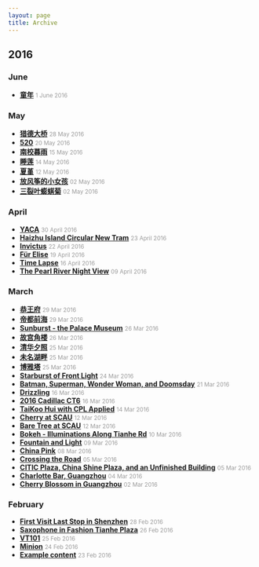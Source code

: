```yaml
---
layout: page
title: Archive
---
```


## 2016

### June
* [**童年**](http://xiongzh.com/2016/06/01/童年/) <small style="color:rgb(154,154,154)">1 June 2016</small>

### May

* [**猎德大桥**](http://xiongzh.com/2016/05/28/猎德大桥/) <small style="color:rgb(154,154,154)">28 May 2016</small>
* [**520**](http://xiongzh.com/2016/05/20/520/) <small style="color:rgb(154,154,154)">20 May 2016</small>
* [**南校暮雨**](http://xiongzh.com/2016/05/15/南校暮雨/) <small style="color:rgb(154,154,154)">15 May 2016</small>
* [**睡莲**](http://xiongzh.com/2016/05/14/睡莲/) <small style="color:rgb(154,154,154)">14 May 2016</small>
* [**夏堇**](http://xiongzh.com/2016/05/12/夏堇/) <small style="color:rgb(154,154,154)">12 May 2016</small>
* [**放风筝的小女孩**](http://xiongzh.com/2016/05/02/放风筝的小女孩/) <small style="color:rgb(154,154,154)">02 May 2016</small>
* [**三裂叶蟛蜞菊**](http://xiongzh.com/2016/05/02/三裂叶蟛蜞菊/) <small style="color:rgb(154,154,154)">02 May 2016</small>

### April

* [**YACA**](http://xiongzh.com/2016/04/30/YACA/) <small style="color:rgb(154,154,154)">30 April 2016</small>
* [**Haizhu Island Circular New Tram**](http://xiongzh.com/2016/04/23/Haizhu-Island-Circular-New-Tram/) <small style="color:rgb(154,154,154)">23 April 2016</small>
* [**Invictus**](http://xiongzh.com/2016/04/22/Invictus/) <small style="color:rgb(154,154,154)">22 April 2016</small>
* [**Für Elise**](http://xiongzh.com/2016/04/19/Fur-Elise/) <small style="color:rgb(154,154,154)">19 April 2016</small>
* [**Time Lapse**](http://xiongzh.com/2016/04/16/Time-Lapse/) <small style="color:rgb(154,154,154)">16 April 2016</small>
* [**The Pearl River Night View**](http://xiongzh.com/2016/04/09/The-Pearl-River-Night-View/) <small style="color:rgb(154,154,154)">09 April 2016</small>

### March

* [**恭王府**](http://xiongzh.com/2016/03/29/恭王府/) <small style="color:rgb(154,154,154)">29 Mar 2016</small>
* [**帝都前海**](http://xiongzh.com/2016/03/29/帝都前海/) <small style="color:rgb(154,154,154)">29 Mar 2016</small>
* [**Sunburst - the Palace Museum**](http://xiongzh.com/2016/03/26/Sunburst-the-Palace-Museum/) <small style="color:rgb(154,154,154)">26 Mar 2016</small>
* [**故宫角楼**](http://xiongzh.com/2016/03/26/故宫角楼/) <small style="color:rgb(154,154,154)">26 Mar 2016</small>
* [**清华夕照**](http://xiongzh.com/2016/03/25/清华夕照/) <small style="color:rgb(154,154,154)">25 Mar 2016</small>
* [**未名湖畔**](http://xiongzh.com/2016/03/25/未名湖畔/) <small style="color:rgb(154,154,154)">25 Mar 2016</small>
* [**博雅塔**](http://xiongzh.com/2016/03/25/博雅塔/) <small style="color:rgb(154,154,154)">25 Mar 2016</small>
* [**Starburst of Front Light**](http://xiongzh.com/2016/03/24/Starburst-of-Front-Light/) <small style="color:rgb(154,154,154)">24 Mar 2016</small>
* [**Batman, Superman, Wonder Woman, and Doomsday**](http://xiongzh.com/2016/03/21/Batman-Superman-Wonder-Woman-and-Doomsday/) <small style="color:rgb(154,154,154)">21 Mar 2016</small>
* [**Drizzling**](http://xiongzh.com/2016/03/16/Drizzling/) <small style="color:rgb(154,154,154)">16 Mar 2016</small>
* [**2016 Cadillac CT6**](http://xiongzh.com/2016/03/16/2016-Cadillac-CT6/) <small style="color:rgb(154,154,154)">16 Mar 2016</small>
* [**TaiKoo Hui with CPL Applied**](http://xiongzh.com/2016/03/14/TaiKoo-Hui-with-CPL-Applied/) <small style="color:rgb(154,154,154)">14 Mar 2016</small>
* [**Cherry at SCAU**](http://xiongzh.com/2016/03/12/Cherry-at-SCAU/) <small style="color:rgb(154,154,154)">12 Mar 2016</small>
* [**Bare Tree at SCAU**](http://xiongzh.com/2016/03/12/Bare-Tree-at-SCAU/) <small style="color:rgb(154,154,154)">12 Mar 2016</small>
* [**Bokeh - Illuminations Along Tianhe Rd**](http://xiongzh.com/2016/03/10/Bokeh-Illuminations-Along-Tianhe-Rd/) <small style="color:rgb(154,154,154)">10 Mar 2016</small>
* [**Fountain and Light**](http://xiongzh.com/2016/03/09/Fountain-and-Light/) <small style="color:rgb(154,154,154)">09 Mar 2016</small>
* [**China Pink**](http://xiongzh.com/2016/03/08/China-Pink/) <small style="color:rgb(154,154,154)">08 Mar 2016</small>
* [**Crossing the Road**](http://xiongzh.com/2016/03/05/Crossing-the-Road/) <small style="color:rgb(154,154,154)">05 Mar 2016</small>
* [**CITIC Plaza, China Shine Plaza, and an Unfinished Building**](http://xiongzh.com/2016/03/05/CITIC-Plaza,-China-Shine-Plaza,-and-an-Unfinished-Building/) <small style="color:rgb(154,154,154)">05 Mar 2016</small>
* [**Charlotte Bar, Guangzhou**](http://xiongzh.com/2016/03/04/Charlotte-Bar-Guangzhou/) <small style="color:rgb(154,154,154)">04 Mar 2016</small>
* [**Cherry Blossom in Guangzhou**](http://xiongzh.com/2016/03/02/Cherry-Blossom-in-Guangzhou/) <small style="color:rgb(154,154,154)">02 Mar 2016</small>

### February

* [**First Visit Last Stop in Shenzhen**](http://xiongzh.com/2016/02/28/first-visit-last-stop-in-shenzhen/) <small style="color:rgb(154,154,154)">28 Feb 2016</small>
* [**Saxophone in Fashion Tianhe Plaza**](http://xiongzh.com/2016/02/26/saxophone-in-fashion-tianhe-plaza/) <small style="color:rgb(154,154,154)">26 Feb 2016</small>
* [**VT101**](http://xiongzh.com/2016/02/25/VT101/) <small style="color:rgb(154,154,154)">25 Feb 2016</small>
* [**Minion**](http://xiongzh.com/2016/02/24/Minion/) <small style="color:rgb(154,154,154)">24 Feb 2016</small>
* [**Example content**](http://xiongzh.com/2016/02/23/example-content/) <small style="color:rgb(154,154,154)">23 Feb 2016</small>

